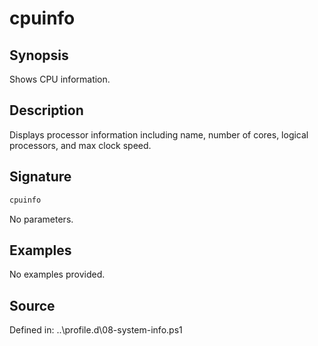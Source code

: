 # cpuinfo

## Synopsis

Shows CPU information.

## Description

Displays processor information including name, number of cores, logical processors, and max clock speed.

## Signature

```powershell
cpuinfo
```

No parameters.

## Examples

No examples provided.

## Source

Defined in: ..\profile.d\08-system-info.ps1

